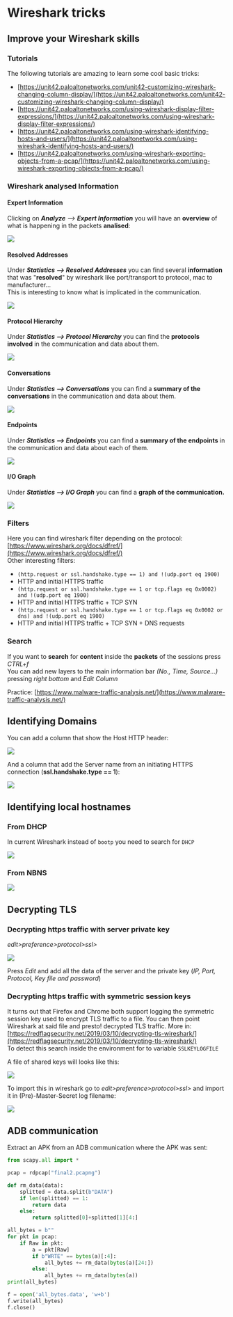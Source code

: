 # Wireshark tricks

## Improve your Wireshark skills

### Tutorials

The following tutorials are amazing to learn some cool basic tricks:

* [https://unit42.paloaltonetworks.com/unit42-customizing-wireshark-changing-column-display/](https://unit42.paloaltonetworks.com/unit42-customizing-wireshark-changing-column-display/)
* [https://unit42.paloaltonetworks.com/using-wireshark-display-filter-expressions/](https://unit42.paloaltonetworks.com/using-wireshark-display-filter-expressions/)
* [https://unit42.paloaltonetworks.com/using-wireshark-identifying-hosts-and-users/](https://unit42.paloaltonetworks.com/using-wireshark-identifying-hosts-and-users/)
* [https://unit42.paloaltonetworks.com/using-wireshark-exporting-objects-from-a-pcap/](https://unit42.paloaltonetworks.com/using-wireshark-exporting-objects-from-a-pcap/)

### Wireshark analysed Information

#### Expert Information

Clicking on _**Analyze** --&gt; **Expert Information**_ you will have an **overview** of what is happening in the packets **analised**:

![](../../../.gitbook/assets/image%20%28571%29.png)

#### Resolved Addresses

Under _**Statistics --&gt; Resolved Addresses**_ you can find several **information** that was "**resolved**" by wireshark like port/transport to protocol, mac to manufacturer...  
This is interesting to know what is implicated in the communication.

![](../../../.gitbook/assets/image%20%28574%29.png)

#### Protocol Hierarchy

Under _**Statistics --&gt; Protocol Hierarchy**_ you can find the **protocols** **involved** in the communication and data about them.

![](../../../.gitbook/assets/image%20%28576%29.png)

#### Conversations

Under _**Statistics --&gt; Conversations**_ you can find a **summary of the conversations** in the communication and data about them.

![](../../../.gitbook/assets/image%20%28572%29.png)

#### **Endpoints**

Under _**Statistics --&gt; Endpoints**_ you can find a **summary of the endpoints** in the communication and data about each of them.

![](../../../.gitbook/assets/image%20%28575%29.png)

#### I/O Graph

Under _**Statistics --&gt; I/O Graph**_ you can find a **graph of the communication.**

![](../../../.gitbook/assets/image%20%28573%29.png)

### Filters

Here you can find wireshark filter depending on the protocol: [https://www.wireshark.org/docs/dfref/](https://www.wireshark.org/docs/dfref/)  
Other interesting filters:

*  `(http.request or ssl.handshake.type == 1) and !(udp.port eq 1900)`
  * HTTP and initial HTTPS traffic
*  `(http.request or ssl.handshake.type == 1 or tcp.flags eq 0x0002) and !(udp.port eq 1900)`
  * HTTP and initial HTTPS traffic + TCP SYN
*  `(http.request or ssl.handshake.type == 1 or tcp.flags eq 0x0002 or dns) and !(udp.port eq 1900)`
  * HTTP and initial HTTPS traffic + TCP SYN + DNS requests

### Search

If you want to **search** for **content** inside the **packets** of the sessions press _CTRL+f_  
You can add new layers to the main information bar _\(No., Time, Source...\)_ pressing _right bottom_ and _Edit Column_

Practice: [https://www.malware-traffic-analysis.net/](https://www.malware-traffic-analysis.net/)

## Identifying Domains

You can add a column that show the Host HTTP header:

![](../../../.gitbook/assets/image%20%28405%29.png)

And a column that add the Server name from an initiating HTTPS connection \(**ssl.handshake.type == 1**\):

![](../../../.gitbook/assets/image%20%28408%29.png)

## Identifying local hostnames

### From DHCP

In current Wireshark instead of `bootp` you need to search for `DHCP`

![](../../../.gitbook/assets/image%20%28409%29.png)

### From NBNS

![](../../../.gitbook/assets/image%20%28406%29.png)





## Decrypting TLS

### Decrypting https traffic with server private key

_edit&gt;preference&gt;protocol&gt;ssl&gt;_

![](../../../.gitbook/assets/image%20%28263%29.png)

Press _Edit_ and add all the data of the server and the private key \(_IP, Port, Protocol, Key file and password_\)

### Decrypting https traffic with symmetric session keys

It turns out that Firefox and Chrome both support logging the symmetric session key used to encrypt TLS traffic to a file. You can then point Wireshark at said file and presto! decrypted TLS traffic. More in: [https://redflagsecurity.net/2019/03/10/decrypting-tls-wireshark/](https://redflagsecurity.net/2019/03/10/decrypting-tls-wireshark/)  
To detect this search inside the environment for to variable `SSLKEYLOGFILE`

A file of shared keys will looks like this:

![](../../../.gitbook/assets/image%20%2862%29.png)

To import this in wireshark go to _edit&gt;preference&gt;protocol&gt;ssl&gt;_ and import it in \(Pre\)-Master-Secret log filename:

![](../../../.gitbook/assets/image%20%28191%29.png)

## ADB communication

Extract an APK from an ADB communication where the APK was sent:

```python
from scapy.all import *

pcap = rdpcap("final2.pcapng")

def rm_data(data):
    splitted = data.split(b"DATA")
    if len(splitted) == 1:
        return data
    else:
        return splitted[0]+splitted[1][4:]

all_bytes = b""
for pkt in pcap:
    if Raw in pkt:
        a = pkt[Raw]
        if b"WRTE" == bytes(a)[:4]:
            all_bytes += rm_data(bytes(a)[24:])
        else:
            all_bytes += rm_data(bytes(a))
print(all_bytes)

f = open('all_bytes.data', 'w+b')
f.write(all_bytes)
f.close()
```



